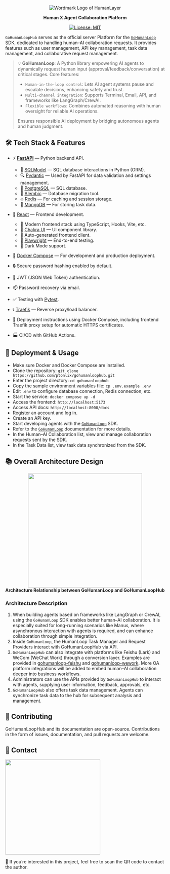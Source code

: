 <div align="center">

![Wordmark Logo of HumanLayer](http://cdn.oyster-iot.cloud/gohumanloop-logo.svg)

<b face="Microsoft YaHei">Human X Agent Collaboration Platform</b>

[![License: MIT](https://img.shields.io/badge/License-MIT-yellow.svg)](https://opensource.org/licenses/MIT)

</div>

`GoHumanLoopHub` serves as the official server Platform for the [`GoHumanLoop`](https://github.com/ptonlix/gohumanloop) SDK, dedicated to handling human–AI collaboration requests. It provides features such as user management, API key management, task data management, and collaborative request management.

> 💡 **GoHumanLoop**: A Python library empowering AI agents to dynamically request human input (approval/feedback/conversation) at critical stages. Core features:
>
> - `Human-in-the-loop control`: Lets AI agent systems pause and escalate decisions, enhancing safety and trust.
> - `Multi-channel integration`: Supports Terminal, Email, API, and frameworks like LangGraph/CrewAI.
> - `Flexible workflows`: Combines automated reasoning with human oversight for reliable AI operations.
>
> Ensures responsible AI deployment by bridging autonomous agents and human judgment.

## 🛠️ Tech Stack & Features

- ⚡ [**FastAPI**](https://fastapi.ptonlix.com) — Python backend API.

  - 🧰 [SQLModel](https://sqlmodel.ptonlix.com) — SQL database interactions in Python (ORM).
  - 🔍 [Pydantic](https://docs.pydantic.dev) — Used by FastAPI for data validation and settings management.
  - 💾 [PostgreSQL](https://www.postgresql.org) — SQL database.
  - 🔄 [Alembic](https://alembic.sqlalchemy.org) — Database migration tool.
  - 🔥 [Redis](https://redis.io) — For caching and session storage.
  - 📖 [MongoDB](https://www.mongodb.com/) — For storing task data.

- 🚀 [React](https://react.dev) — Frontend development.

  - 💃 Modern frontend stack using TypeScript, Hooks, Vite, etc.
  - 🎨 [Chakra UI](https://chakra-ui.com) — UI component library.
  - 🤖 Auto-generated frontend client.
  - 🧪 [Playwright](https://playwright.dev) — End-to-end testing.
  - 🦇 Dark Mode support.

- 🐋 [Docker Compose](https://www.docker.com) — For development and production deployment.
- 🔒 Secure password hashing enabled by default.
- 🔑 JWT (JSON Web Token) authentication.
- 📫 Password recovery via email.
- ✅ Testing with [Pytest](https://pytest.org).
- 📞 [Traefik](https://traefik.io) — Reverse proxy/load balancer.
- 🚢 Deployment instructions using Docker Compose, including frontend Traefik proxy setup for automatic HTTPS certificates.
- 🏭 CI/CD with GitHub Actions.

## 🚀 Deployment & Usage

- Make sure Docker and Docker Compose are installed.
- Clone the repository: `git clone https://github.com/ptonlix/gohumanloophub.git`
- Enter the project directory: `cd gohumanloophub`
- Copy the sample environment variables file: `cp .env.example .env`
- Edit `.env` to configure database connection, Redis connection, etc.
- Start the service: `docker compose up -d`
- Access the frontend: `http://localhost:5173`
- Access API docs: `http://localhost:8000/docs`
- Register an account and log in.
- Create an API key.
- Start developing agents with the [`GoHumanLoop`](https://github.com/ptonlix/gohumanloop) SDK.
- Refer to the [`GoHumanLoop`](https://github.com/ptonlix/gohumanloop) documentation for more details.
- In the Human–AI Collaboration list, view and manage collaboration requests sent by the SDK.
- In the Task Data list, view task data synchronized from the SDK.

## 📚 Overall Architecture Design

<div align="center">
	<img height=360 src="http://cdn.oyster-iot.cloud/202508130024371.png"><br>
    <b face="Microsoft YaHei">Architecture Relationship between GoHumanLoop and GoHumanLoopHub</b>
</div>

### Architecture Description

1. When building agents based on frameworks like LangGraph or CrewAI, using the `GoHumanLoop` SDK enables better human–AI collaboration. It is especially suited for long-running scenarios like Manus, where asynchronous interaction with agents is required, and can enhance collaboration through simple integration.
2. Inside `GoHumanLoop`, the HumanLoop Task Manager and Request Providers interact with GoHumanLoopHub via API.
3. `GoHumanLoopHub` can also integrate with platforms like Feishu (Lark) and WeCom (WeChat Work) through a conversion layer. Examples are provided in [gohumanloop-feishu](https://github.com/ptonlix/gohumanloop-feishu) and [gohumanloop-wework](https://github.com/ptonlix/gohumanloop-wework). More OA platform integrations will be added to embed human–AI collaboration deeper into business workflows.
4. Administrators can use the APIs provided by `GoHumanLoopHub` to interact with agents, supplying user information, feedback, approvals, etc.
5. `GoHumanLoopHub` also offers task data management. Agents can synchronize task data to the hub for subsequent analysis and management.

## 🤝 Contributing

GoHumanLoopHub and its documentation are open-source. Contributions in the form of issues, documentation, and pull requests are welcome.

## 📱 Contact

<img height=300 src="http://cdn.oyster-iot.cloud/202505231802103.png"/>

🎉 If you’re interested in this project, feel free to scan the QR code to contact the author.
